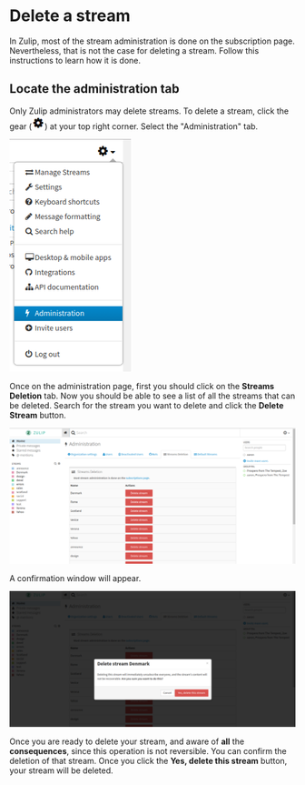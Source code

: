 # Delete a stream

In Zulip, most of the stream administration is done on the
subscription page.  Nevertheless, that is not the case for deleting a
stream.  Follow this instructions to learn how it is done.

## Locate the administration tab

Only Zulip administrators may delete streams.  To delete a stream,
click the gear (![cog](/static/images/help/cog.png)) at your top right
corner.  Select the "Administration" tab.

![Streams Cog](/static/images/help/administration.png)

Once on the administration page, first you should click on the
**Streams Deletion** tab. Now you should be able to see a list of all the
streams that can be deleted. Search for the stream you want to delete and
click the **Delete Stream** button.

![Streams Deletion](/static/images/help/stream-deletion.png)

A confirmation window will appear.

![Streams Deletion Confirmation](/static/images/help/stream-confirm-deletion.png)

Once you are ready to delete your stream, and aware of **all** the
**consequences**, since this operation is not reversible.  You can
confirm the deletion of that stream.  Once you click the **Yes, delete
this stream** button, your stream will be deleted.

